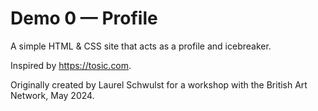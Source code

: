 # Demo 0 — Profile

A simple HTML & CSS site that acts as a profile and icebreaker.

Inspired by https://tosic.com.

Originally created by Laurel Schwulst for a workshop with the British Art Network, May 2024.
